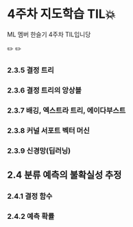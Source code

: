 # 4주차 지도학습 TIL:boom:

ML 멤버 한슬기 4주차 TIL입니당

:pencil2: :pencil2:

### 2.3.5 결정 트리
### 2.3.6 결정 트리의 앙상블
### 2.3.7 배깅, 엑스트라 트리, 에이다부스트
### 2.3.8 커널 서포트 벡터 머신
### 2.3.9 신경망(딥러닝)
## 2.4 분류 예측의 불확실성 추정
### 2.4.1 결정 함수
### 2.4.2 예측 확률
